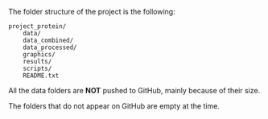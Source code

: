 The folder structure of the project is the following: 

```
project_protein/
	data/
	data_combined/
	data_processed/
	graphics/
	results/
	scripts/
	README.txt
```

All the data folders are **NOT** pushed to GitHub, mainly because of their size.

The folders that do not appear on GitHub are empty at the time.


